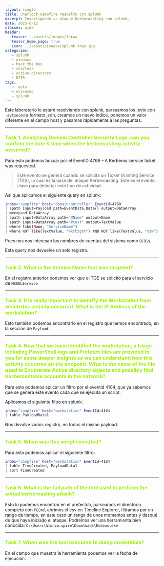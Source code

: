 ```yaml
---
layout: single
title: Sherlock Campfire resuelto con splunk
excerpt: Investigando un ataque Kerberoasting con splunk. 
date: 2025-6-12
classes: wide
header:
   teaser: ../assets/images/forwa
   teaser_home_page: true
   icon: ../assets/images/splunk-logo.jpg
categories:
   - splunk
   - windows
   - hack the box
   - sherlock
   - active directory
   - DFIR
tags:
   - .evtx
   - evtxecmd
   - splunk
---
```



Este laboratorio lo estaré resolviendo con splunk, parseamos los .evtx con `.evtxecmd` a formato json, creamos un nuevo índice, ponemos un valor diferente en el campo host y pasamos rápidamente a las preguntas. 

----

<h3 style="color: #9FEF00;"> Task 1. Analyzing Domain Controller Security Logs, can you confirm the date & time when the kerberoasting activity occurred? </h3>

Para esto podemos buscar por el EventID 4769 – A Kerberos service ticket was requested.
> Este evento se genera cuando se solicita un Ticket Granting Service (TGS), lo cual es la base del ataque Kerberoasting. Este es el evento clave para detectar este tipo de actividad.

Asi que aplicamos el siguiente query en splunk: 

``` bash 
index="campfire" host="domaincontroller" EventId=4769
| spath input=Payload path=EventData.Data{} output=DataArray
| mvexpand DataArray
| spath input=DataArray path="@Name" output=Name
| spath input=DataArray path="#text" output=TextValue
| where like(Name, "ServiceName")
| where NOT like(TextValue, "%krbtgt%") AND NOT like(TextValue, "%$%")
```

Pues nos nos interesan los nombres de cuentas del sistema como `DC01$`. 

Esta query nos devuelve un solo registro. 

-----

<h3 style="color: #9FEF00;"> Task 2. What is the Service Name that was targeted? </h3>

En el registro anterior podemos ver que el TGS  se solicitó para el servicio de `MSSQLService`

-----

<h3 style="color: #9FEF00;"> Task 3. It is really important to identify the Workstation from which this activity occurred. What is the IP Address of the workstation? </h3>

Esto también podemos encontrarlo en el registro que hemos encontrado, en la sección de `Payload`.

-----

<h3 style="color: #9FEF00;"> Task 4. Now that we have identified the workstation, a triage including PowerShell logs and Prefetch files are provided to you for some deeper insights so we can understand how this activity occurred on the endpoint. What is the name of the file used to Enumerate Active directory objects and possibly find Kerberoastable accounts in the network? </h3>

Para esto podemos aplicar un filtro por el eventid 4104, que ya sabemos que se genera este evento cada que se ejecuta un script. 

Aplicamos el siguiente filtro en splunk: 

```bash 
index="campfire" host="workstation" EventId=4104
| table PayloadData1
```

Nos devulve varios registro, en todos el mismo payload. 

-----

<h3 style="color: #9FEF00;"> Task 5. When was this script executed? </h3>

Para esto podemos aplicar el siguiente filtro: 

```bash 
index="campfire" host="workstation" EventId=4104
| table TimeCreated, PayloadData1
| sort TimeCreated
```

----

<h3 style="color: #9FEF00;"> Task 6. What is the full path of the tool used to perform the actual kerberoasting attack? </h3>

Esto lo podemos encontrar en el prefectch, parseamos el directorio completo con `PECmd`, abrimos el csv en Timeline Explorer, filtramos por un rango de tiempo, en este caso un rango de unos momentos antes y despué de que haya iniciado el ataque. Podremos ver una herramienta bien conocida: `C:\Users\Alonzo.spire\Downloads\Rubeus.exe` 

-----

<h3 style="color: #9FEF00;"> Task 7. When was the tool executed to dump credentials? </h3>

En el campo que muestra la herramienta podemos ver la fecha de ejecución. 
